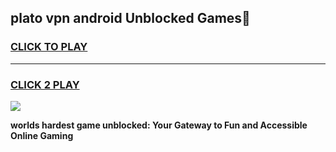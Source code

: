 
## plato vpn android Unblocked Games👋
<h3>
<a href="https://premium.freeplayer.one?title=plato_vpn_android&ref=16F">CLICK TO PLAY</a></h3>
<hr>

<h3>
<a href="https://premium.freeplayer.one?title=plato_vpn_android&ref=16F">CLICK 2 PLAY</a>
  
</h3>

<a href="https://premium.freeplayer.one?title=plato_vpn_android&ref=16F/"><img src="https://clearcache.store/games.png"></a>


**worlds hardest game unblocked: Your Gateway to Fun and Accessible Online Gaming**
